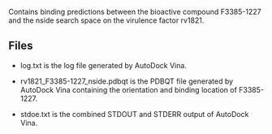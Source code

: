 Contains binding predictions between the bioactive compound F3385-1227 and the nside search space on the virulence factor rv1821.

## Files

- log.txt is the log file generated by AutoDock Vina.

- rv1821_F3385-1227_nside.pdbqt is the PDBQT file generated by AutoDock Vina containing the orientation and binding location of F3385-1227.

- stdoe.txt is the combined STDOUT and STDERR output of AutoDock Vina.

